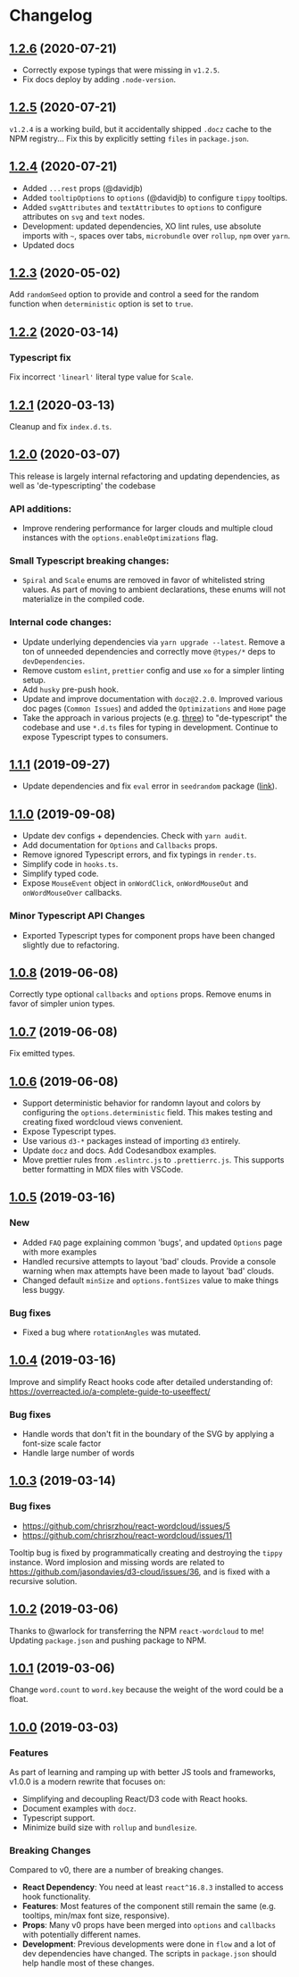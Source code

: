 # Changelog

## [1.2.6](https://github.com/chrisrzhou/react-wordcloud/compare/v1.2.6...v1.2.5) (2020-07-21)
- Correctly expose typings that were missing in `v1.2.5`.
- Fix docs deploy by adding `.node-version`.

## [1.2.5](https://github.com/chrisrzhou/react-wordcloud/compare/v1.2.5...v1.2.4) (2020-07-21)
`v1.2.4` is a working build, but it accidentally shipped `.docz` cache to the NPM registry...  Fix this by explicitly setting `files` in `package.json`.


## [1.2.4](https://github.com/chrisrzhou/react-wordcloud/compare/v1.2.4...v1.2.3) (2020-07-21)

- Added `...rest` props (@davidjb)
- Added `tooltipOptions` to `options` (@davidjb) to configure `tippy` tooltips.
- Added `svgAttributes` and `textAttributes` to `options` to configure attributes on `svg` and `text` nodes.
- Development: updated dependencies, XO lint rules, use absolute imports with `~`, spaces over tabs, `microbundle` over `rollup`, `npm` over `yarn`.
- Updated docs

## [1.2.3](https://github.com/chrisrzhou/react-wordcloud/compare/v1.2.3...v1.2.2) (2020-05-02)

Add `randomSeed` option to provide and control a seed for the random function when `deterministic` option is set to `true`.

## [1.2.2](https://github.com/chrisrzhou/react-wordcloud/compare/v1.2.2...v1.2.1) (2020-03-14)

### Typescript fix

Fix incorrect `'linearl'` literal type value for `Scale`.

## [1.2.1](https://github.com/chrisrzhou/react-wordcloud/compare/v1.2.0...v1.2.1) (2020-03-13)

Cleanup and fix `index.d.ts`.

## [1.2.0](https://github.com/chrisrzhou/react-wordcloud/compare/v1.1.1...v1.2.0) (2020-03-07)

This release is largely internal refactoring and updating dependencies, as well as 'de-typescripting' the codebase

### API additions:

- Improve rendering performance for larger clouds and multiple cloud instances with the `options.enableOptimizations` flag.

### Small Typescript breaking changes:

- `Spiral` and `Scale` enums are removed in favor of whitelisted string values. As part of moving to ambient declarations, these enums will not materialize in the compiled code.

### Internal code changes:

- Update underlying dependencies via `yarn upgrade --latest`. Remove a ton of unneeded dependencies and correctly move `@types/*` deps to `devDependencies`.
- Remove custom `eslint`, `prettier` config and use `xo` for a simpler linting setup.
- Add `husky` pre-push hook.
- Update and improve documentation with `docz@2.2.0`. Improved various doc pages (`Common Issues`) and added the `Optimizations` and `Home` page
- Take the approach in various projects (e.g. [three](https://github.com/mrdoob/three.js/)) to "de-typescript" the codebase and use `*.d.ts` files for typing in development. Continue to expose Typescript types to consumers.

## [1.1.1](https://github.com/chrisrzhou/react-wordcloud/compare/v1.1.0...v1.1.1) (2019-09-27)

- Update dependencies and fix `eval` error in `seedrandom` package ([link](https://github.com/davidbau/seedrandom/issues/64)).

## [1.1.0](https://github.com/chrisrzhou/react-wordcloud/compare/v1.0.8...v1.1.0) (2019-09-08)

- Update dev configs + dependencies. Check with `yarn audit`.
- Add documentation for `Options` and `Callbacks` props.
- Remove ignored Typescript errors, and fix typings in `render.ts`.
- Simplify code in `hooks.ts`.
- Simplify typed code.
- Expose `MouseEvent` object in `onWordClick`, `onWordMouseOut` and `onWordMouseOver` callbacks.

### Minor Typescript API Changes

- Exported Typescript types for component props have been changed slightly due to refactoring.

## [1.0.8](https://github.com/chrisrzhou/react-wordcloud/compare/v1.0.7...v1.0.8) (2019-06-08)

Correctly type optional `callbacks` and `options` props. Remove enums in favor of simpler union types.

## [1.0.7](https://github.com/chrisrzhou/react-wordcloud/compare/v1.0.6...v1.0.7) (2019-06-08)

Fix emitted types.

## [1.0.6](https://github.com/chrisrzhou/react-wordcloud/compare/v1.0.5...v1.0.6) (2019-06-08)

- Support deterministic behavior for randomn layout and colors by configuring the `options.deterministic` field. This makes testing and creating fixed wordcloud views convenient.
- Expose Typescript types.
- Use various `d3-*` packages instead of importing `d3` entirely.
- Update `docz` and docs. Add Codesandbox examples.
- Move prettier rules from `.eslintrc.js` to `.prettierrc.js`. This supports better formatting in MDX files with VSCode.

## [1.0.5](https://github.com/chrisrzhou/react-wordcloud/compare/v1.0.4...v1.0.5) (2019-03-16)

### New

- Added `FAQ` page explaining common 'bugs', and updated `Options` page with more examples
- Handled recursive attempts to layout 'bad' clouds. Provide a console warning when max attempts have been made to layout 'bad' clouds.
- Changed default `minSize` and `options.fontSizes` value to make things less buggy.

### Bug fixes

- Fixed a bug where `rotationAngles` was mutated.

## [1.0.4](https://github.com/chrisrzhou/react-wordcloud/compare/v1.0.3...v1.0.4) (2019-03-16)

Improve and simplify React hooks code after detailed understanding of: https://overreacted.io/a-complete-guide-to-useeffect/

### Bug fixes

- Handle words that don't fit in the boundary of the SVG by applying a font-size scale factor
- Handle large number of words

## [1.0.3](https://github.com/chrisrzhou/react-wordcloud/compare/v1.0.2...v1.0.3) (2019-03-14)

### Bug fixes

- https://github.com/chrisrzhou/react-wordcloud/issues/5
- https://github.com/chrisrzhou/react-wordcloud/issues/11

Tooltip bug is fixed by programmatically creating and destroying the `tippy` instance. Word implosion and missing words are related to https://github.com/jasondavies/d3-cloud/issues/36, and is fixed with a recursive solution.

## [1.0.2](https://github.com/chrisrzhou/react-wordcloud/compare/v1.0.1...v1.0.2) (2019-03-06)

Thanks to @warlock for transferring the NPM `react-wordcloud` to me!
Updating `package.json` and pushing package to NPM.

## [1.0.1](https://github.com/chrisrzhou/react-wordcloud/compare/v1.0.0...v1.0.1) (2019-03-06)

Change `word.count` to `word.key` because the weight of the word could be a float.

## [1.0.0](https://github.com/chrisrzhou/react-wordcloud/compare/v0.1.1...v1.0.0) (2019-03-03)

### Features

As part of learning and ramping up with better JS tools and frameworks, v1.0.0 is a modern rewrite that focuses on:

- Simplifying and decoupling React/D3 code with React hooks.
- Document examples with `docz`.
- Typescript support.
- Minimize build size with `rollup` and `bundlesize`.

### Breaking Changes

Compared to v0, there are a number of breaking changes.

- **React Dependency**: You need at least `react^16.8.3` installed to access hook functionality.
- **Features**: Most features of the component still remain the same (e.g. tooltips, min/max font size, responsive).
- **Props**: Many v0 props have been merged into `options` and `callbacks` with potentially different names.
- **Development**: Previous developments were done in `flow` and a lot of dev dependencies have changed. The scripts in `package.json` should help handle most of these changes.
